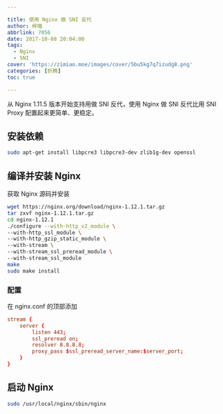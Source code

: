 ```yaml
---

title: 使用 Nginx 做 SNI 反代
author: 梓喵
abbrlink: 7056
date: 2017-10-08 20:04:00
tags:
  - Nginx
  - SNI
cover: 'https://zimiao.moe/images/cover/5bu5kg7q7izudg8.png'
categories: [折腾]
toc: true

---
```


从 Nginx 1.11.5 版本开始支持用做 SNI 反代，使用 Nginx 做 SNI 反代比用 SNI Proxy 配置起来更简单、更稳定。

## 安装依赖

```bash
sudo apt-get install libpcre3 libpcre3-dev zlib1g-dev openssl
```

## 编译并安装 Nginx

获取 Nginx 源码并安装

```bash
wget https://nginx.org/download/nginx-1.12.1.tar.gz
tar zxvf nginx-1.12.1.tar.gz
cd nginx-1.12.1
./configure --with-http_v2_module \
--with-http_ssl_module \
--with-http_gzip_static_module \
--with-stream \
--with-stream_ssl_preread_module \
--with-stream_ssl_module
make
sudo make install
```

### 配置

在 nginx.conf 的顶部添加

```conf
stream {
    server {
        listen 443;
        ssl_preread on;
        resolver 8.8.8.8;
        proxy_pass $ssl_preread_server_name:$server_port;
    }
}
```

## 启动 Nginx

```bash
sudo /usr/local/nginx/sbin/nginx
```
